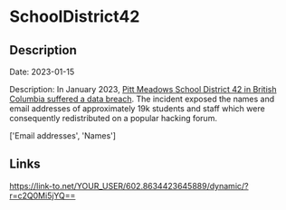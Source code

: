 # SchoolDistrict42

## Description

Date: 2023-01-15

Description:
In January 2023, <a href="https://www.mapleridgenews.com/news/maple-ridge-pitt-meadows-school-district-suffers-massive-data-breach/" target="_blank" rel="noopener">Pitt Meadows School District 42 in British Columbia suffered a data breach</a>. The incident exposed the names and email addresses of approximately 19k students and staff which were consequently redistributed on a popular hacking forum.


['Email addresses', 'Names']

## Links

https://link-to.net/YOUR_USER/602.8634423645889/dynamic/?r=c2Q0Mi5jYQ==